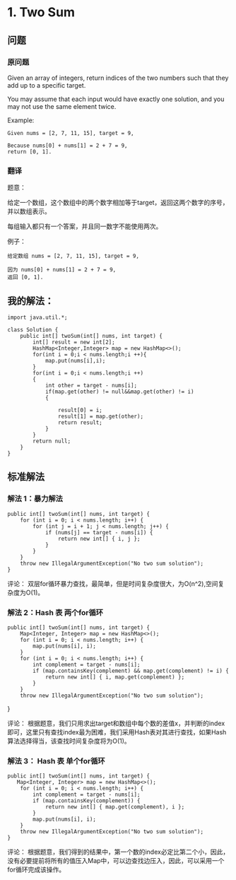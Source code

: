 # 1. Two Sum

## 问题

### 原问题
Given an array of integers, return indices of the two numbers such that they add up to a specific target.

You may assume that each input would have exactly one solution, and you may not use the same element twice.

Example:

    Given nums = [2, 7, 11, 15], target = 9,

    Because nums[0] + nums[1] = 2 + 7 = 9,
    return [0, 1].
### 翻译

题意：

给定一个数组，这个数组中的两个数字相加等于target，返回这两个数字的序号，并以数组表示。

每组输入都只有一个答案，并且同一数字不能使用两次。

例子：

    给定数组 nums = [2, 7, 11, 15], target = 9,

    因为 nums[0] + nums[1] = 2 + 7 = 9,
    返回 [0, 1].


## 我的解法：

    import java.util.*;

    class Solution {
        public int[] twoSum(int[] nums, int target) {
            int[] result = new int[2];
            HashMap<Integer,Integer> map = new HashMap<>();
            for(int i = 0;i < nums.length;i ++){
                map.put(nums[i],i);
            }
            for(int i = 0;i < nums.length;i ++)
            {
                int other = target - nums[i];
                if(map.get(other) != null&&map.get(other) != i)
                {
                
                    result[0] = i;
                    result[1] = map.get(other);
                    return result;
                }
            }
            return null;
        }
    }

## 标准解法

### 解法 1：暴力解法

    public int[] twoSum(int[] nums, int target) {
        for (int i = 0; i < nums.length; i++) {
            for (int j = i + 1; j < nums.length; j++) {
                if (nums[j] == target - nums[i]) {
                    return new int[] { i, j };
                }
            }
        }
        throw new IllegalArgumentException("No two sum solution");
    }

评论： 双层for循环暴力查找，最简单，但是时间复杂度很大，为O(n^2),空间复杂度为O(1)。

### 解法 2：Hash 表 两个for循环

    public int[] twoSum(int[] nums, int target) {
        Map<Integer, Integer> map = new HashMap<>();
        for (int i = 0; i < nums.length; i++) {
            map.put(nums[i], i);
        }
        for (int i = 0; i < nums.length; i++) {
            int complement = target - nums[i];
            if (map.containsKey(complement) && map.get(complement) != i) {
                return new int[] { i, map.get(complement) };
            }
        }
        throw new IllegalArgumentException("No two sum solution");
}

评论： 根据题意，我们只用求出target和数组中每个数的差值x，并判断的index即可，这里只有查找index最为困难，我们采用Hash表对其进行查找，如果Hash算法选择得当，该查找时间复杂度将为O(1)。

### 解法 3： Hash 表 单个for循环

    public int[] twoSum(int[] nums, int target) {
       Map<Integer, Integer> map = new HashMap<>();
        for (int i = 0; i < nums.length; i++) {
            int complement = target - nums[i];
            if (map.containsKey(complement)) {
                return new int[] { map.get(complement), i };
            }
            map.put(nums[i], i);
        }
        throw new IllegalArgumentException("No two sum solution");
    }

评论： 根据题意，我们得到的结果中，第一个数的index必定比第二个小，因此，没有必要提前将所有的值压入Map中，可以边查找边压入，因此，可以采用一个for循环完成该操作。